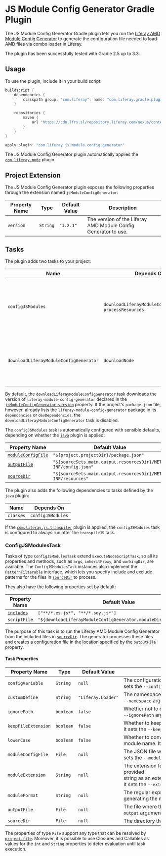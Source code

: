 # JS Module Config Generator Gradle Plugin [](id=js-module-config-generator-gradle-plugin)

The JS Module Config Generator Gradle plugin lets you run the
[Liferay AMD Module Config Generator](https://github.com/liferay/liferay-module-config-generator)
to generate the configuration file needed to load AMD files via combo loader in
Liferay.

The plugin has been successfully tested with Gradle 2.5 up to 3.3.

## Usage [](id=usage)

To use the plugin, include it in your build script:

```gradle
buildscript {
    dependencies {
        classpath group: "com.liferay", name: "com.liferay.gradle.plugins.js.module.config.generator", version: "2.1.13"
    }

    repositories {
        maven {
            url "https://cdn.lfrs.sl/repository.liferay.com/nexus/content/groups/public"
        }
    }
}

apply plugin: "com.liferay.js.module.config.generator"
```

The JS Module Config Generator plugin automatically applies the
[`com.liferay.node`](https://github.com/liferay/liferay-portal/tree/master/modules/sdk/gradle-plugins-node)
plugin.

## Project Extension [](id=project-extension)

The JS Module Config Generator plugin exposes the following properties through
the extension named `jsModuleConfigGenerator`:

Property Name | Type | Default Value | Description
------------- | ---- | ------------- | -----------
<a name="version"></a>`version` | `String` | `"1.2.1"` | The version of the Liferay AMD Module Config Generator to use.

## Tasks [](id=tasks)

The plugin adds two tasks to your project:

Name | Depends On | Type | Description
---- | ---------- | ---- | -----------
`configJSModules` | `downloadLiferayModuleConfigGenerator`, `processResources` | [`ConfigJSModulesTask`](#configjsmodulestask) | Generates the configuration file needed to load AMD files via combo loader in Liferay.
`downloadLiferayModuleConfigGenerator` | `downloadNode` | `DownloadNodeModuleTask` | Downloads the Liferay AMD Module Config Generator in the project's `node_modules` directory.

By default, the `downloadLiferayModuleConfigGenerator` task downloads the
version of `liferay-module-config-generator` declared in the
[`jsModuleConfigGenerator.version`](#version) property. If the project's
`package.json` file, however, already lists the
`liferay-module-config-generator` package in its `dependencies` or
`devDependencies`, the
`downloadLiferayModuleConfigGenerator` task is disabled.

The `configJSModules` task is automatically configured with sensible defaults,
depending on whether the [`java`](https://docs.gradle.org/current/userguide/java_plugin.html)
plugin is applied:

Property Name | Default Value
------------- | -------------
[`moduleConfigFile`](#moduleconfigfile) | `"${project.projectDir}/package.json"`
[`outputFile`](#outputfile) | `"${sourceSets.main.output.resourcesDir}/META-INF/config.json"`
[`sourceDir`](#sourcedir) | `"${sourceSets.main.output.resourcesDir}/META-INF/resources"`

The plugin also adds the following dependencies to tasks defined by the `java`
plugin:

Name | Depends On
---- | ----------
`classes` | `configJSModules`

If the [`com.liferay.js.transpiler`](https://github.com/liferay/liferay-portal/tree/master/modules/sdk/gradle-plugins-js-transpiler)
plugin is applied, the `configJSModules` task is configured to always run after
the `transpileJS` task.

### ConfigJSModulesTask [](id=configjsmodulestask)

Tasks of type `ConfigJSModulesTask` extend `ExecuteNodeScriptTask`, so all its
properties and methods, such as `args`, `inheritProxy`, and `workingDir`, are
available. The `ConfigJSModulesTask` instances also implement the
[`PatternFilterable`](https://docs.gradle.org/current/javadoc/org/gradle/api/tasks/util/PatternFilterable.html)
interface, which lets you specify include and exclude patterns for the files in
[`sourceDir`](#sourcedir) to process.

They also have the following properties set by default:

Property Name | Default Value
------------- | -------------
[`includes`](https://docs.gradle.org/current/javadoc/org/gradle/api/tasks/util/PatternFilterable.html#getIncludes\(\)) | `["**/*.es.js*", "**/*.soy.js*"]`
`scriptFile` | `"${downloadLiferayModuleConfigGenerator.moduleDir}/bin/index.js"`

The purpose of this task is to run the Liferay AMD Module Config Generator from
the included files in [`sourceDir`](#sourceDir). The generator processes these
files and creates a configuration file in the location specified by the
[`outputFile`](#outputfile) property.

#### Task Properties [](id=task-properties)

Property Name | Type | Default Value | Description
------------- | ---- | ------------- | -----------
`configVariable` | `String` | `null` | The configuration variable to which the modules should be added. It sets the `--config` argument.
`customDefine` | `String` | `"Liferay.Loader"` | The namespace of the `define(...)` call to use in the JS files. It sets the `--namespace` argument.
`ignorePath` | `boolean` | `false` | Whether not to create module `path` and `fullPath` properties. It sets the `--ignorePath` argument.
`keepFileExtension` | `boolean` | `false` | Whether to keep the file extension when generating the module name. It sets the `--keepExtension` argument.
`lowerCase` | `boolean` | `false` | Whether to convert file name to lower case before using it as the module name. It sets the `--lowerCase` argument.
<a name="moduleconfigfile"></a>`moduleConfigFile` | `File` | `null` | The JSON file which contains configuration data for the modules. It sets the `--moduleConfig` argument.
`moduleExtension` | `String` | `null` | The extension for the module file (e.g., `.js`). If specified, use the provided string as an extension instead to get it automatically from the file name. It sets the `--extension` argument.
`moduleFormat` | `String` | `null` | The regular expression and value to apply to the file name when generating the module name. It sets the `--format` argument.
<a name="outputfile"></a>`outputFile` | `File` | `null` | The file where the generated configuration is stored. It sets the `--output` argument.
<a name="sourcedir"></a>`sourceDir` | `File` | `null` | The directory that contains the files to process.

The properties of type `File` support any type that can be resolved by [`project.file`](https://docs.gradle.org/current/dsl/org.gradle.api.Project.html#org.gradle.api.Project:file\(java.css.Object\)).
Moreover, it is possible to use Closures and Callables as values for the `int`
and `String` properties to defer evaluation until task execution.
